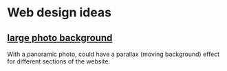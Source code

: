 Web design ideas
================

## [large photo background](https://www.sitepoint.com/30-awesome-website-designs-based-large-photographs/)

With a panoramic photo, could have a parallax (moving background) effect for different sections of the website.
